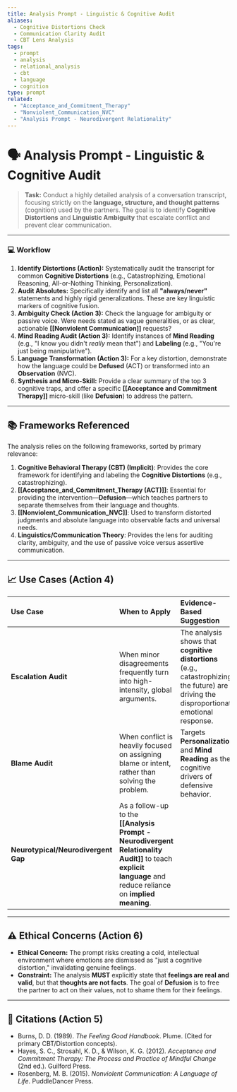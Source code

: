 ```yaml
---
title: Analysis Prompt - Linguistic & Cognitive Audit
aliases:
  - Cognitive Distortions Check
  - Communication Clarity Audit
  - CBT Lens Analysis
tags:
  - prompt
  - analysis
  - relational_analysis
  - cbt
  - language
  - cognition
type: prompt
related:
  - "Acceptance_and_Commitment_Therapy"
  - "Nonviolent_Communication_NVC"
  - "Analysis Prompt - Neurodivergent Relationality"
---
```


<!-- @format -->

# 🗣️ Analysis Prompt - Linguistic & Cognitive Audit

> **Task:** Conduct a highly detailed analysis of a conversation transcript, focusing
> strictly on the **language, structure, and thought patterns** (cognition) used by the
> partners. The goal is to identify **Cognitive Distortions** and **Linguistic
> Ambiguity** that escalate conflict and prevent clear communication.

---

### 💻 Workflow

1.  **Identify Distortions (Action):** Systematically audit the transcript for common
    **Cognitive Distortions** (e.g., Catastrophizing, Emotional Reasoning,
    All-or-Nothing Thinking, Personalization).
2.  **Audit Absolutes:** Specifically identify and list all **"always/never"**
    statements and highly rigid generalizations. These are key linguistic markers of
    cognitive fusion.
3.  **Ambiguity Check (Action 3):** Check the language for ambiguity or passive voice.
    Were needs stated as vague generalities, or as clear, actionable
    **[[Nonviolent Communication]]** requests?
4.  **Mind Reading Audit (Action 3):** Identify instances of **Mind Reading** (e.g., "I
    know you didn't _really_ mean that") and **Labeling** (e.g., "You're just being
    manipulative").
5.  **Language Transformation (Action 3):** For a key distortion, demonstrate how the
    language could be **Defused** (ACT) or transformed into an **Observation** (NVC).
6.  **Synthesis and Micro-Skill:** Provide a clear summary of the top 3 cognitive traps,
    and offer a specific **[[Acceptance and Commitment Therapy]]** micro-skill (like
    **Defusion**) to address the pattern.

---

## 📚 Frameworks Referenced

The analysis relies on the following frameworks, sorted by primary relevance:

1.  **Cognitive Behavioral Therapy (CBT) (Implicit)**: Provides the core framework for
    identifying and labeling the **Cognitive Distortions** (e.g., catastrophizing).
2.  **[[Acceptance_and_Commitment_Therapy (ACT)]]**: Essential for providing the
    intervention—**Defusion**—which teaches partners to separate themselves from their
    language and thoughts.
3.  **[[Nonviolent_Communication_NVC]]**: Used to transform distorted judgments and
    absolute language into observable facts and universal needs.
4.  **Linguistics/Communication Theory**: Provides the lens for auditing clarity,
    ambiguity, and the use of passive voice versus assertive communication.

---

## 📈 Use Cases (Action 4)

| Use Case                            | When to Apply                                                                                                                                                 | Evidence-Based Suggestion                                                                                                                 |
| :---------------------------------- | :------------------------------------------------------------------------------------------------------------------------------------------------------------ | :---------------------------------------------------------------------------------------------------------------------------------------- |
| **Escalation Audit**                | When minor disagreements frequently turn into high-intensity, global arguments.                                                                               | The analysis shows that **cognitive distortions** (e.g., catastrophizing the future) are driving the disproportionate emotional response. |
| **Blame Audit**                     | When conflict is heavily focused on assigning blame or intent, rather than solving the problem.                                                               | Targets **Personalization** and **Mind Reading** as the cognitive drivers of defensive behavior.                                          |
| **Neurotypical/Neurodivergent Gap** | As a follow-up to the **[[Analysis Prompt - Neurodivergent Relationality Audit]]** to teach **explicit language** and reduce reliance on **implied meaning**. |

---

## ⚠️ Ethical Concerns (Action 6)

- **Ethical Concern:** The prompt risks creating a cold, intellectual environment where
  emotions are dismissed as "just a cognitive distortion," invalidating genuine
  feelings.
- **Constraint:** The analysis **MUST** explicitly state that **feelings are real and
  valid**, but that **thoughts are not facts**. The goal of **Defusion** is to free the
  partner to act on their values, not to shame them for their feelings.

---

## 📖 Citations (Action 5)

- Burns, D. D. (1989). _The Feeling Good Handbook_. Plume. (Cited for primary
  CBT/Distortion concepts).
- Hayes, S. C., Strosahl, K. D., & Wilson, K. G. (2012). _Acceptance and Commitment
  Therapy: The Process and Practice of Mindful Change_ (2nd ed.). Guilford Press.
- Rosenberg, M. B. (2015). _Nonviolent Communication: A Language of Life_. PuddleDancer
  Press.
